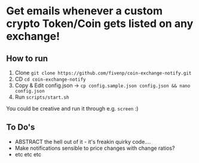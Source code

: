 # Get emails whenever a custom crypto Token/Coin gets listed on any exchange!

## How to run

1. Clone `git clone https://github.com/fivenp/coin-exchange-notify.git`
2. CD `cd coin-exchange-notify`
3. Copy & Edit config.json -> `cp config.sample.json config.json && nano config.json`
4. Run `scripts/start.sh`

You could be creative and run it through e.g. `screen` :)


## To Do's

* ABSTRACT the hell out of it - it's freakin quirky code....
* Make notifications sensible to price changes with change ratios?
* etc etc etc
